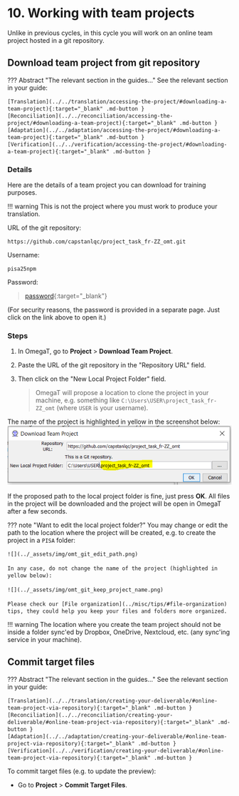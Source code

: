 # 10. Working with team projects

Unlike in previous cycles, in this cycle you will work on an online team project hosted in a git repository. 

## Download team project from git repository

??? Abstract "The relevant section in the guides..." 
    See the relevant section in your guide:

    [Translation](../../translation/accessing-the-project/#downloading-a-team-project){:target="_blank" .md-button }
    [Reconciliation](../../reconciliation/accessing-the-project/#downloading-a-team-project){:target="_blank" .md-button }
    [Adaptation](../../adaptation/accessing-the-project/#downloading-a-team-project){:target="_blank" .md-button }
    [Verification](../../verification/accessing-the-project/#downloading-a-team-project){:target="_blank" .md-button }


### Details

Here are the details of a team project you can download for training purposes. 

!!! warning
	This is not the project where you must work to produce your translation.

URL of the git repository:
```url
https://github.com/capstanlqc/project_task_fr-ZZ_omt.git
``` 

Username:
```username
pisa25npm
``` 

Password:

> [password](http://cat.capstan.be/OmegaT/exercises/password.txt){:target="_blank"}

(For security reasons, the password is provided in a separate page. Just click on the link above to open it.)

### Steps

1. In OmegaT, go to **Project** > **Download Team Project**.

2. Paste the URL of the git repository in the "Repository URL" field.

3. Then click on the "New Local Project Folder" field.

	> OmegaT will propose a location to clone the project in your machine, e.g. something like `C:\Users\USER\project_task_fr-ZZ_omt` (where `USER` is your username).

The name of the project is highlighted in yellow in the screenshot below: 
![](../_assets/img/omt_git_keep_project_name.png)

<!-- ![](../_assets/img/omt_git_download.png) -->

If the proposed path to the local project folder is fine, just press **OK**. All files in the project will be downloaded and the project will be open in OmegaT after a few seconds.

??? note "Want to edit the local project folder?"
	You may change or edit the path to the location where the project will be created, e.g. to create the project in a `PISA` folder:

	![](../_assets/img/omt_git_edit_path.png)

	In any case, do not change the name of the project (highlighted in yellow below):

	![](../_assets/img/omt_git_keep_project_name.png)

	Please check our [File organization](../misc/tips/#file-organization) tips, they could help you keep your files and folders more organized.


!!! warning
	The location where you create the team project should not be inside a folder sync'ed by Dropbox, OneDrive, Nextcloud, etc. (any sync'ing service in your machine).

<!-- ![](../_assets/img/omt_git_three_dots.png) -->

<!--

![](../_assets/img/image001.png)

![](../_assets/img/image002.png)

![](../_assets/img/image003.png)

-->

## Commit target files

??? Abstract "The relevant section in the guides..." 
    See the relevant section in your guide:

    [Translation](../../translation/creating-your-deliverable/#online-team-project-via-repository){:target="_blank" .md-button }
    [Reconciliation](../../reconciliation/creating-your-deliverable/#online-team-project-via-repository){:target="_blank" .md-button }
    [Adaptation](../../adaptation/creating-your-deliverable/#online-team-project-via-repository){:target="_blank" .md-button }
    [Verification](../../verification/creating-your-deliverable/#online-team-project-via-repository){:target="_blank" .md-button }


To commit target files (e.g. to update the preview):

   * Go to **Project** > **Commit Target Files**.
